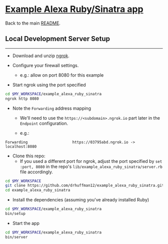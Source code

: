 # [Example Alexa Ruby/Sinatra app](https://github.com/drhuffman12/example_alexa_ruby_sinatra)

Back to the main [README](../README.md).

## Local Development Server Setup
----

* Download and unzip [ngrok](https://ngrok.com/).

* Configure your firewall settings.

  * e.g.: allow on port 8080 for this example

* Start ngrok using the port specified

```bash
cd $MY_WORKSPACE/example_alexa_ruby_sinatra
ngrok http 8080
```

* Note the `Forwarding` address mapping
  * We'll need to use the `https://<subdomain>.ngrok.io` part later in the `Endpoint` configuration.

  * e.g.:

```
Forwarding                    https://03795abd.ngrok.io -> localhost:8080
```

* Clone this repo:
  * If you used a different port for ngrok, adjust the port specified by `set :port, 8080` in the repo's `lib/example_alexa_ruby_sinatra/server.rb` file accordingly.

```bash
cd $MY_WORKSPACE
git clone https://github.com/drhuffman12/example_alexa_ruby_sinatra.git
cd example_alexa_ruby_sinatra
```

* Install the dependencies (assuming you've already installed Ruby)

```bash
cd $MY_WORKSPACE/example_alexa_ruby_sinatra
bin/setup
```

* Start the app

```bash
cd $MY_WORKSPACE/example_alexa_ruby_sinatra
bin/server
```
